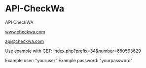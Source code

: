 # API-CheckWa

API CheckWA

www.checkwa.com

api@checkwa.com

Use example with GET: index.php?prefix=34&number=680563629

Example user: "youruser"
Example password: "yourpassword"
